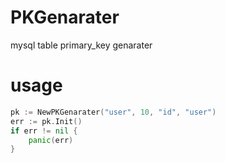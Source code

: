 # PKGenarater
mysql table primary_key genarater

# usage
```go
pk := NewPKGenarater("user", 10, "id", "user")
err := pk.Init()
if err != nil {
	panic(err)
}
```
	
